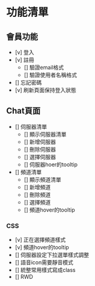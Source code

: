 # 功能清單

## 會員功能

- [v] 登入
- [v] 註冊
  - [] 驗證email格式
  - [] 驗證使用者名稱格式
- [] 忘記密碼
- [v] 刷新頁面保持登入狀態

## Chat頁面

- [] 伺服器清單
  - [] 顯示伺服器清單
  - [] 新增伺服器
  - [] 刪除伺服器
  - [] 選擇伺服器
  - [] 伺服器hoer的tooltip
- [] 頻道清單
  - [] 顯示頻道清單
  - [] 新增頻道
  - [] 刪除頻道
  - [] 選擇頻道
  - [] 頻道hover的tooltip

### CSS

- [v] 正在選擇頻道樣式
- [v] 頻道hover的tooltip
- [] 伺服器設定下拉選單樣式調整
- [] 語音icon需要靜音模式
- [] 統整常用樣式寫成class
- [] RWD
